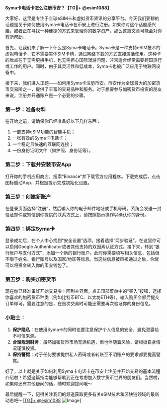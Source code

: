 **Syma卡电话卡怎么注册币安？【TG💪+ @esim1088】**

大家好，这里是专注于全球eSIM卡和虚拟货币资讯的分享平台。今天我们要聊的话题是关于如何使用Syma卡电话卡在币安上进行注册。如果你对这个话题感兴趣，或者正在寻找一种便捷的方式来管理你的数字资产，那么这篇文章可能会对你有所帮助。

首先，让我们来了解一下什么是Syma卡电话卡。Syma卡是一种支持eSIM技术的虚拟电话卡，它不需要实体SIM卡槽，通过网络下载的方式直接激活使用。这种卡的优点在于无需更换手机，也无需担心国际漫游问题，非常适合经常需要跨国旅行或工作的用户。同时，由于其灵活性和低成本，Syma卡也被广泛应用于物联网设备中。

接下来，我们进入正题——如何用Syma卡注册币安。币安作为全球最大的加密货币交易所之一，提供了丰富的交易品种和服务。对于想要参与加密货币投资的朋友来说，注册并开通账户是一个必要的步骤。

### 第一步：准备材料

在开始之前，请确保你已经准备好以下几样东西：
1. 一部支持eSIM功能的智能手机；
2. 一张有效的Syma卡电话卡；
3. 一个稳定且快速的互联网连接；
4. 一份身份证明文件（如护照、身份证等）。

### 第二步：下载并安装币安App

打开你的手机应用商店，搜索“Binance”并下载官方应用程序。下载完成后，点击图标启动App，并根据提示完成初始化设置。

### 第三步：创建新账户

在登录页面选择“注册”，然后输入你的电子邮件地址或手机号码。系统会发送一封验证邮件或短信到你提供的联系方式上，请按照指示操作以确认你的身份。

### 第四步：绑定Syma卡

登录成功后，在个人中心找到“安全设置”选项，接着选择“两步验证”。在这里你可以启用Google Authenticator或者其他支持的双因素认证方式。接下来，转到“银行账户与支付方式”，添加一个新的银行账户。此时你需要填写相关信息，包括但不限于姓名、银行账号以及国家/地区等信息。当这些信息被审核通过之后，你就可以将资金转入你的币安钱包了。

### 第五步：购买加密货币

现在你已经准备好开始交易啦！回到主界面，点击顶部菜单中的“买入”按钮，选择你喜欢的加密货币种类（例如比特币BTC、以太坊ETH等），输入购买金额后提交订单即可。需要注意的是，在首次交易时可能还需要再次验证你的身份信息。

### 小贴士：

1. **保护隐私**：在使用Syma卡的同时也要注意保护个人信息的安全，避免泄露给不可信来源。
2. **合理规划财务**：虽然加密货币市场充满机遇，但也伴随着风险，请根据自身情况谨慎投资。
3. **保持警惕**：对于任何要求提供私人密码或者转账至不明账户的要求都要提高警觉。

好了，以上就是关于如何利用Syma卡电话卡在币安上注册并开始交易的基本流程介绍啦！希望这篇指南能够帮助到正在考虑加入数字货币世界的朋友们。当然啦，如果你还有其他疑问的话，随时欢迎提问哦～

最后提醒一下，记得关注我们的频道获取更多有关eSIM技术和区块链领域的最新动态吧～[[TG💪+ @esim1088](https://t.me/s/esim1088) ![Image](https://i.postimg.cc/4NQfJmqS/Snipaste-2025-05-13-00-14-12.png)]